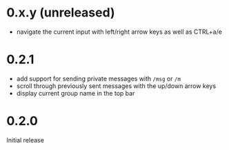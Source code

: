# 0.x.y (unreleased)

- navigate the current input with left/right arrow keys as well as CTRL+a/e

# 0.2.1

- add support for sending private messages with `/msg` or `/m`
- scroll through previously sent messages with the up/down arrow keys
- display current group name in the top bar

# 0.2.0

Initial release
